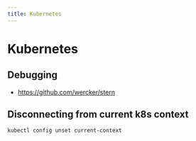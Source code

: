 ```yaml
---
title: Kubernetes
---
```


# Kubernetes

## Debugging

- https://github.com/wercker/stern

## Disconnecting from current k8s context

```
kubectl config unset current-context
```
